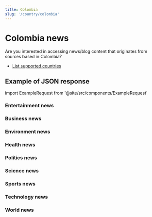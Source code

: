 ```yaml
---
title: Colombia
slug: '/country/colombia'
---
```


# Colombia news

Are you interested in accessing news/blog content that originates from sources based in Colombia?

- [List supported countries](/get-articles/countries)

## Example of JSON response

import ExampleRequest from '@site/src/components/ExampleRequest'

### Entertainment news
<ExampleRequest url="https://apitube.io/v1/news/articles?limit=2&category=news/Arts_and_Entertainment&language=co"></ExampleRequest>

### Business news
<ExampleRequest url="https://apitube.io/v1/news/articles?limit=2&category=news/Business&language=co"></ExampleRequest>

### Environment news
<ExampleRequest url="https://apitube.io/v1/news/articles?limit=2&category=news/Environment&language=co"></ExampleRequest>

### Health news
<ExampleRequest url="https://apitube.io/v1/news/articles?limit=2&category=news/Health&language=co"></ExampleRequest>

### Politics news
<ExampleRequest url="https://apitube.io/v1/news/articles?limit=2&category=news/Politics&language=co"></ExampleRequest>

### Science news
<ExampleRequest url="https://apitube.io/v1/news/articles?limit=2&category=news/Science&language=co"></ExampleRequest>

### Sports news
<ExampleRequest url="https://apitube.io/v1/news/articles?limit=2&category=news/Sports&language=co"></ExampleRequest>

### Technology news
<ExampleRequest url="https://apitube.io/v1/news/articles?limit=2&category=news/Technology&language=co"></ExampleRequest>

### World news
<ExampleRequest url="https://apitube.io/v1/news/articles?limit=2&category=news/World&language=co"></ExampleRequest>
